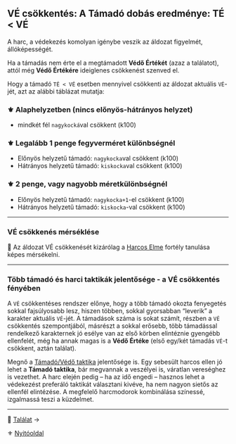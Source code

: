 ##  VÉ csökkentés: A Támadó dobás eredménye: **TÉ < VÉ**

A harc, a védekezés komolyan igénybe veszik az áldozat figyelmét, állóképességét.

Ha a támadás nem érte el a megtámadott **Védő Értékét** (azaz a találatot), attól még **Védő Értékére** ideiglenes csökkenést szenved el.

Hogy a támadó `TÉ < VÉ` esetben mennyivel csökkenti az áldozat aktuális `VÉ`-jét, azt az alábbi táblázat mutatja:

### ⚜️ Alaphelyzetben (nincs előnyös-hátrányos helyzet)

- mindkét fél `nagykocká`val csökkent (k100)

### ⚜️ Legalább 1 penge fegyverméret különbségnél

  - Előnyös helyzetű támadó: `nagykocka`val csökkent (k100)
  - Hátrányos helyzetű támadó: `kiskocka`val csökkent (k100)

### ⚜️ 2 penge, vagy nagyobb méretkülönbségnél

  - Előnyös helyzetű támadó: `nagykocka+1`-el csökkent (k100)
  - Hátrányos helyzetű támadó: `kiskocka`-val csökkent (k100)

---
### VÉ csökkenés mérséklése

🔆 Az áldozat VÉ csökkenését kizárólag a [Harcos Elme](fortelyok.harci/harcos_elme.md) fortély tanulása képes mérsékelni.

---
### Több támadó és harci taktikák jelentősége - a VÉ csökkentés fényében

A `VÉ` csökkentéses rendszer előnye, hogy a több támadó okozta fenyegetés sokkal fajsúlyosabb lesz, hiszen többen, sokkal gyorsabban “leverik” a karakter aktuális `VÉ`-jét. A támadások száma is sokat számít, részben a `VÉ` csökkentés szempontjából, másrészt a sokkal erősebb, több támadással rendelkező karakternek jó esélye van az első körben elintéznie gyengébb ellenfelét, még ha annak magas is a **Védő Értéke** (első egy/két támadás `VÉ`-t csökkent, aztán találat).

Megnő a [Támadó/Védő taktika](065_02_harci_taktikak.md#támadó-taktika) jelentősége is. Egy sebesült harcos ellen jó lehet a **Támadó taktika**, bár megvannak a veszélyei is, váratlan vereséghez is vezethet. A harc elején pedig – ha az idő engedi – hasznos lehet a védekezést preferáló taktikát választani kivéve, ha nem nagyon sietős az ellenfél elintézése. A megfelelő harcmodorok kombinálása színessé, izgalmassá teszi a küzdelmet.

---

🔗 [Találat](064_02_05_talalat.md) →

⚜️ [Nyitóoldal](start.md#6-harcrendszer-%EF%B8%8F)
